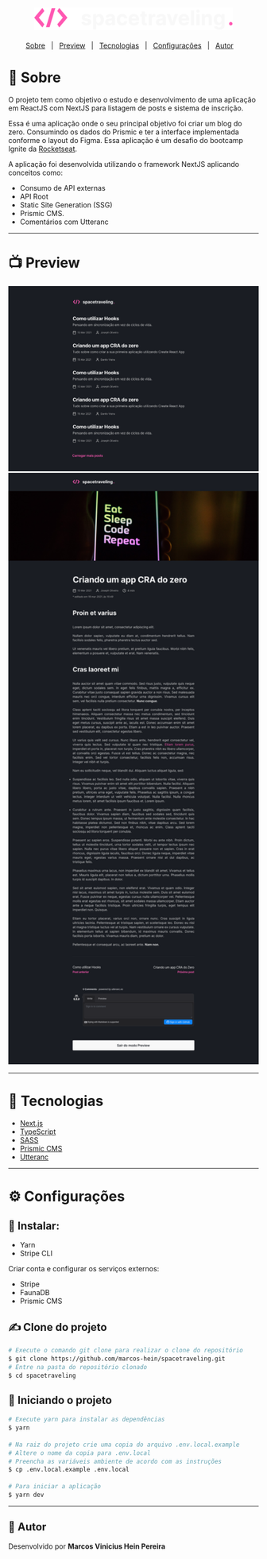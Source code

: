 <h2 align="center">
  <img alt="Logo" src="./public/logo.svg" alt="ig.News" width="400">
</h2>

<p align="center">
  <a href="#dart-sobre">Sobre</a> &#xa0; | &#xa0;
  <a href="#tv-preview">Preview</a> &#xa0; | &#xa0;
  <a href="#rocket-tecnologias">Tecnologias</a> &#xa0; | &#xa0;
  <a href="#gear-configurações">Configurações</a> &#xa0; | &#xa0;
  <a href="#memo-autor">Autor</a> &#xa0; &#xa0;
</p>


# :dart: Sobre

O projeto tem como objetivo o estudo e desenvolvimento de uma aplicação em ReactJS com NextJS para listagem de posts e sistema de inscrição.

Essa é uma aplicação onde o seu principal objetivo foi criar um blog do zero. Consumindo os dados do Prismic e ter a interface implementada conforme o layout do Figma. Essa aplicação é um desafio do bootcamp Ignite da [Rocketseat](https://rocketseat.com.br/).

A aplicação foi desenvolvida utilizando o framework NextJS aplicando conceitos como:

  - Consumo de API externas
  - API Root
  - Static Site Generation (SSG)
  - Prismic CMS.
  - Comentários com Utteranc


---

# :tv: Preview
<div>
   <img src="./.github/Home.png" width="900">
   <img src="./.github/Post.png" width="900">
   <!-- <img src="./.github/screen-ignews.jpg" width="900"> -->
</div>

---

# :rocket: Tecnologias

- [Next.js](https://nextjs.org/)
- [TypeScript](https://www.typescriptlang.org/)
- [SASS](https://sass-lang.com/)
- [Prismic CMS](https://prismic.io/)
- [Utteranc](https://prismic.io/)

---

# :gear: Configurações

## 💾 Instalar:

- Yarn
- Stripe CLI

Criar conta e configurar os serviços externos:

- Stripe
- FaunaDB
- Prismic CMS

## ✍ Clone do projeto

```bash
# Execute o comando git clone para realizar o clone do repositório
$ git clone https://github.com/marcos-hein/spacetraveling.git
# Entre na pasta do repositório clonado
$ cd spacetraveling
```
## 🏁 Iniciando o projeto

```bash
# Execute yarn para instalar as dependências
$ yarn

# Na raiz do projeto crie uma copia do arquivo .env.local.example
# Altere o nome da copia para .env.local
# Preencha as variáveis ambiente de acordo com as instruções
$ cp .env.local.example .env.local

# Para iniciar a aplicação
$ yarn dev
```
---
## :memo: Autor
Desenvolvido por **Marcos Vinicius Hein Pereira**
